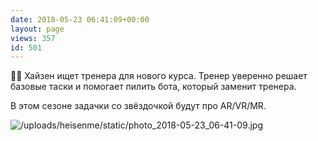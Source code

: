 ```yaml
---
date: 2018-05-23 06:41:09+00:00
layout: page
views: 357
id: 501
---
```


👨‍🏫 Хайзен ищет тренера для нового курса. Тренер уверенно решает базовые таски и помогает пилить бота, который заменит тренера.

В этом сезоне задачки со звёздочкой будут про AR/VR/MR.



![/uploads/heisenme/static/photo_2018-05-23_06-41-09.jpg](/uploads/heisenme/static/photo_2018-05-23_06-41-09.jpg)
